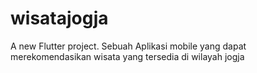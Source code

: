# wisatajogja

A new Flutter project.
Sebuah Aplikasi mobile yang dapat merekomendasikan wisata yang tersedia di wilayah jogja
